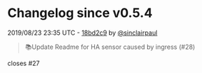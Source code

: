 # Changelog since v0.5.4

2019/08/23 23:35 UTC - [18bd2c9](https://github.com/hassio-addons/addon-glances/commit/18bd2c9fbdabb70637d8c3ff6a8e15d72182715a) by [@sinclairpaul](https://github.com/sinclairpaul)
> 📚Update Readme for HA sensor caused by ingress (#28)

closes #27 

